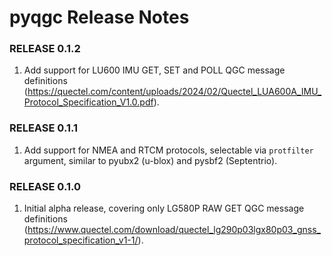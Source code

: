 # pyqgc Release Notes

### RELEASE 0.1.2

1. Add support for LU600 IMU GET, SET and POLL QGC message definitions (https://quectel.com/content/uploads/2024/02/Quectel_LUA600A_IMU_Protocol_Specification_V1.0.pdf).

### RELEASE 0.1.1

1. Add support for NMEA and RTCM protocols, selectable via `protfilter` argument, similar to pyubx2 (u-blox) and pysbf2 (Septentrio).

### RELEASE 0.1.0

1. Initial alpha release, covering only LG580P RAW GET QGC message definitions (https://www.quectel.com/download/quectel_lg290p03lgx80p03_gnss_protocol_specification_v1-1/).

